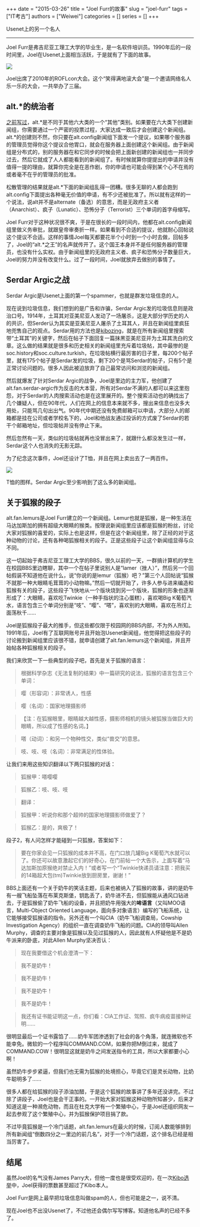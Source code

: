+++ 
date = "2015-03-26"
title = "Joel Furr的故事"
slug = "joel-furr"
tags = ["IT考古"]
authors = ["Weiwei"]
categories = []
series = []
+++ 


Usenet上的另一个名人

* * *

Joel Furr是弗吉尼亚工理工大学的毕业生，是一名软件培训员。1990年后的一段时间里，Joel在Usenet上面相当活跃，于是就有了下面的故事。

![](http://i1.15yan.guokr.cn/gkd7w6nlxg8hl9gcyobeb0xgv7akxp3z.jpg)

Joel出席了2010年的ROFLcon大会。这个“笑得满地滚大会”是一个邀请网络名人乐一乐的大会，一共举办了三届。

alt.\*的统治者
----------

[之前写过](http://www.15yan.com/topic/IT-kao-gu/cpDFZNeM9Rv/)，alt.\*是不同于其他六大类的一个“其他”类别。如果要在六大类下创建新闻组，你需要通过一个严密的投票过程，大家达成一致后才会创建这个新闻组。alt.\*的创建则不然，你只要在alt.config新闻组下面发一个提议，如果哪个服务器的管理员觉得你这个提议合他胃口，就会在服务器上面创建这个新闻组。由于新闻组是分布式的，别的服务器在和它同步的时候会把上面新创建的新闻组也一并同步过去，然后它就成了人人都能看到的新闻组了。有时候就算你提提出的申请并没有值得一提的理由，就算你完全是在恶作剧，你的申请也可能会得到某个心不在焉的或者毫不在乎的管理员的批准。

松散管理的结果就是alt.\*下面的新闻组乱得一团糟。很多无聊的人都会跑到alt.config下面提出各种毫无价值的申请，有不少还被批准了。所以就有这样的一个说法，说alt并不是alternate（备选）的意思，而是无政府主义者（Anarchist）、疯子（Lunatic）、恐怖分子（Terrorist）三个单词的首字母缩写。

Joel Furr对于这种状况很不爽，于是在很长的一段时间内，他都在alt.config新闻组里做义务审批，就跟皇帝审奏折一样。如果看到不合适的提议，他就耐心回帖说这个提议不合适。这样的事情Joel每天都要花半个小时到一个小时去做，回帖多了，Joel的“alt.\*之王”的名声就传开了。这个国王本身并不是任何服务器的管理员，也没有什么实权。由于新闻组里的无政府主义者、疯子和恐怖分子数量巨大，Joel的努力并没有改变什么。过了一段时间，Joel就放弃去做别的事情了。

Serdar Argic之战
--------------

Serdar Argic是Usenet上面的第一个spammer，也就是群发垃圾信息的人。

现在说到垃圾信息，我们想到的是广告和诈骗，Serdar Argic发的垃圾信息则是政治口号。1914年，土耳其对亚美尼亚人发动了一场屠杀，这是大部分学历史的人的共识，但Serder认为其实是亚美尼亚人屠杀了土耳其人，并且在新闻组里疯狂地兜售自己的观点。Serdar用的方法也是[kibozing](http://www.15yan.com/story/iFRncNlebPg/)，就是在所有新闻组里搜索带“土耳其”的关键字，然后在帖子下面回复一篇抹黑亚美尼亚并为土耳其洗白的文章。这么做的结果就是很多和历史相关的新闻组里充斥着垃圾帖，其中最惨的是soc.history和soc.culture.turkish，在垃圾帖横行最厉害的日子里，每200个帖子里，就有175个帖子是Serdar发的垃圾，剩下20个是骂Serdar的帖子，只有5个是正常讨论问题的。很多人因此被迫放弃了自己最常访问和浏览的新闻组。

然后就爆发了针对Serdar Argic的战争，Joel是里边的主力军，他创建了alt.fan.serdar-argic作为反击的大本营，所有对Serdar不满的人都可以来这里抱怨，对于Serdar的人肉搜索活动也是在这里展开的。整个搜索活动也的确找出了几个嫌疑人，但在90年代，人们在网上的信息本来就不多，搜出来信息也没多大用处，只能骂几句出出气。90年代中期还没有免费邮箱可以申请，大部分人的邮箱都是挂在公司或者学校名下的，Joel和他战友通过投诉的方式废了Serdar的若干个邮箱地址，但垃圾帖并没有停止下来。

然后忽然有一天，类似的垃圾帖就再也没冒出来了，就跟什么都没发生过一样，Serdar这个人也消失的无影无踪。

为了纪念这次事件，Joel还设计了T恤，并且在网上卖出去了一两百件。

![](http://i1.15yan.guokr.cn/ng9nffe3jqaw8rzm63erm8e8fungyauz.jpg)

T恤的图样。Serdar Argic至少影响到了这么多的新闻组。

关于狐猴的段子
-------

alt.fan.lemurs是Joel Furr建立的一个新闻组。Lemur也就是狐猴，是一种生活在马达加斯加的拥有超级大眼睛的猴类。按理说新闻组里应该都是狐猴的粉丝，讨论大家对狐猴的喜爱的，实际上也是这样，但是在这个新闻组里，除了正经的对于这种动物的讨论，还有各种喝狐猴相关的段子。正是这些段子让这个新闻组显得与众不同。

这一切起始于弗吉尼亚工理工大学的BBS，很久以前的一天，一群搞计算机的学生在校园BBS里边瞎聊，其中一个在帖子里说别人是“lamer（挫人）”，然后另一个回帖假装不知道他在说什么，说“你说的是lemur（狐猴）吧？”第三个人回帖说“狐猴不就那一种大眼睛毛茸茸的小动物嘛。”然后一切就开始了，许多人参与进来编造和狐猴有关的段子，这些段子飞快地从一个版块烧到另一个版块，狐猴的形象也逐渐形成了：大眼睛，喜欢吃Twinkie（一种手指状的注心蛋糕），喜欢喝Big K葡萄汽水，语言包含三个单词分别是“吱”、“嘤”、“嗒”，喜欢别的大眼睛，喜欢在吊灯上面荡秋千……

Joel是狐猴段子最大的推手，但这些都仅限于校园网的BBS内部，不为外人所知。1991年后，Joel有了互联网账号并且开始泡Usenet新闻组，他觉得把这些段子的讨论搬到新闻组里应该很不错，就申请创建了alt.fan.lemurs这个新闻组，并且开始帖各种狐猴相关的段子。

我们来欣赏一下一些典型的段子吧，首先是关于狐猴的语言：

> 根据科学杂志《无法复制的结果》中一篇研究的说法，狐猴的语言包含三个单词：

> 嘤（形容词）：非常诱人，性感

> 嘤（名词）：国家地理摄影师

> 【注：在狐猴眼里，眼睛越大越性感，摄影师相机的镜头被狐猴当做巨大的眼睛，所以成了性感的名词。】

> 嗒（动词）：和另一个物种性交，类似“兽交”的意思。

> 吱、吱、吱（名词）：非常满足的性体验。

让我们来用这些知识翻译以下两只狐猴的对话：

> 狐猴甲：嗒嘤嘤

> 狐猴乙：吱、吱、吱

> 翻译：

> 狐猴甲：听说你和那个超帅的国家地理摄影师做爱了？

> 狐猴乙：是的，爽极了！

段子2，有人问怎样才能碰到一只狐猴，答案如下：

> 要在你家会见一只狐猴的成本并不高，在门口放几罐Big K葡萄汽水就可以了。你还可以故意激起它们的好奇心，在门前帖一个大告示，上面写着“马达加斯加原猴绝对禁止入内！”或者写一个“Twinkie快递员请注意：把我买的14箱超大包(tm)Twinkie放到厨房里，谢谢！”

BBS上面还有一个关于奶牛的笑话主题，后来也被纳入了狐猴的故事，讲的是奶牛有一艘飞船坠落在布莱克斯堡，钥匙丢了，奶牛进不去，但狐猴能从通风口钻进去，于是狐猴偷了奶牛飞船的设备，并且把奶牛用强大的**哞语言**（又叫MOO语言，Multi-Object Oriented Language，面向多对象语言）编写的飞船系统，让它能够接受狐猴语的指令。另外还有一个叫CIA（奶牛飞船调查局，Cowship Investigation Agency）的组织一直在调查奶牛飞船的问题。CIA的领导叫Allen Murphy，调查的主要对象是狐猴以及见过狐猴的人，因此就有人怀疑他是不是奶牛派来的卧底，对此Allen Murphy坚决否认：

> 现在我要借这个机会澄清一下：

> 我不是奶牛！

> 我不是奶牛！

> 我不是奶牛！

> 我不是奶牛！

> 我还有证书能证明这一点，你们看：CIA工作证、驾照、疯牛病疫苗接种证明……

很明显最后一个证书露馅了……奶牛军团渗透到了社会的各个角落，就连微软也不能幸免。微软的一个程序叫COMMAND.COM，如果你把M倒过来，就成了COMMAND.COW！很明显这就是奶牛之间发送指令的工具，所以大家都要小心啊！

虽然奶牛步步紧逼，但我们也无需为狐猴的处境担心，毕竟它们是灵长动物，比奶牛聪明多了……

很多人都在给狐猴的段子添油加醋，于是这个狐猴的故事讲了多年还没讲完。不过除了讲段子，Joel也是会干正事的。一开始大家对狐猴这种动物所知甚少，后来才知道这是一种濒危动物，而且在杜克大学有一个繁殖中心，于是Joel还组织网友一起去参观了这个繁殖中心，并为狐猴保护项目捐了款。

不过毕竟狐猴是一个冷门话题，alt.fan.lemurs在最火的时候，订阅人数能够排到所有新闻组“倒数四分之一里边的前几名”，对于一个冷门话题，这个排名已经是相当厉害了。

结尾
--

虽然Joel的名气没有James Parry大，但他一度也是很受欢迎的，在一次﻿[Kibo选举](http://www.15yan.com/story/iFRncNlebPg/)﻿中，Joel获得的票数甚至超过了Kibo本人。

Joel Furr是网上最早把垃圾信息叫做spam的人，但也可能是之一，说不清。

现在Joel也不出没Usenet了，不过他还会偶尔写写博客。知道他名声的已经不多了。
